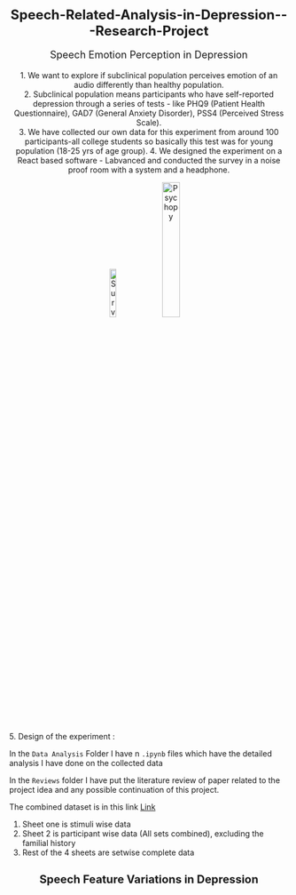 <h1 style="text-align: center; font-size: 24px;">Speech-Related-Analysis-in-Depression---Research-Project</h1>
<p style="text-align: center; font-size: 18px;">Speech Emotion Perception in Depression</p>
<p style="text-align: center; font-size: 14px;">
    1. We want to explore if subclinical population perceives emotion of an audio differently than healthy population.<br>
    2. Subclinical population means participants who have self-reported depression through a series of tests - like PHQ9 (Patient Health Questionnaire), GAD7 (General Anxiety Disorder), PSS4 (Perceived Stress Scale).<br>
    3. We have collected our own data for this experiment from around 100 participants-all college students so basically this test was for young population (18-25 yrs of age group). 
    4. We designed the experiment on a React based software - Labvanced and conducted the survey in a noise proof room with a system and a headphone. 
    <p style="text-align: center;">
    <img src="https://github.com/user-attachments/assets/7a9627d2-6c9a-4e50-97a3-6d8ee3b7c97b" alt="Survey Image" style="width: 15%; height: auto;">              
<img src="https://github.com/user-attachments/assets/4d845231-5522-46e7-9067-99c95c0e595f" alt="Psychopy" style="width: 25%; height: auto;">
</p>
    5. Design of the experiment : 
    
</p>

In the `Data Analysis` Folder 
I have n `.ipynb` files which have the detailed analysis I have done on the collected data


In the `Reviews` folder I have put the literature review of paper related to the project idea and any possible continuation of this project.

The combined dataset is in this link [Link](https://docs.google.com/spreadsheets/d/1_4NwibBrKdoR2oH8g5SPzXTxTBRVNg2DRbrac8FP7Pk/edit?gid=0#gid=0)
1. Sheet one is stimuli wise data
2. Sheet 2 is participant wise data (All sets combined), excluding the familial history
3. Rest of the 4 sheets are setwise complete data

<h2 style="text-align: center; font-size: 20px;">Speech Feature Variations in Depression</h2>
